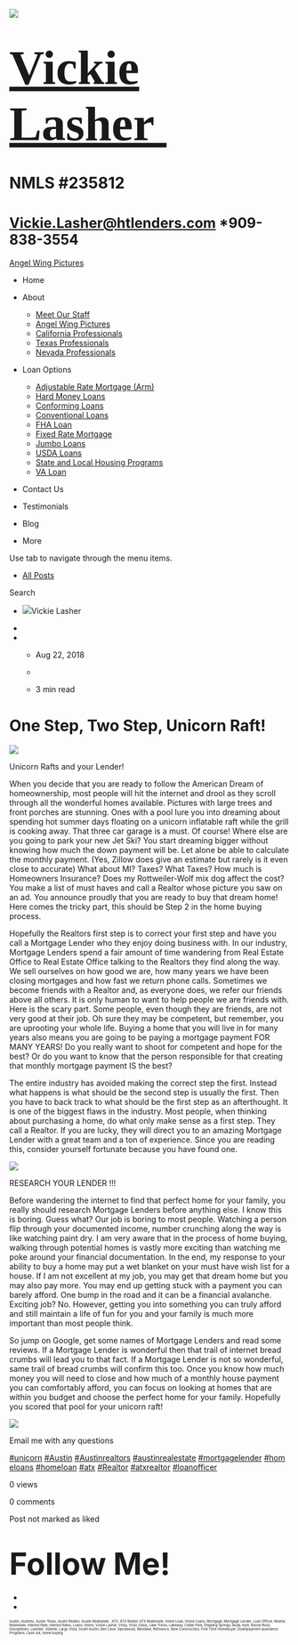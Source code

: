 

![](https://static.wixstatic.com/media/5afe60462baf41e79586f3fdaf78d664.jpg/v1/fill/w_480,h_291,al_c,q_80,usm_0.66_1.00_0.01,blur_2/5afe60462baf41e79586f3fdaf78d664.jpg)

# <span style="font-size:87px"><span style="font-family:libre baskerville,serif">[Vickie Lasher ](../index.html)</span></span>

# NMLS \#235812

# <span style="font-size:25px"><Vickie.Lasher@htlenders.com> \*909-838-3554</span>

<a href="../angel-wing-pictures.html" class="_1fbEI"><span class="_1Qjd7">Angel Wing Pictures</span></a>

-   <span id="DrpDwnMn00"><a href="../index.html" class="_11ip9"></a></span>
    Home

-   <span id="DrpDwnMn01"><a href="../about.html" class="_11ip9"></a></span>
    About

    -   [Meet Our Staff](../meet-our-staff.html)
    -   [Angel Wing Pictures](../angel-wing-pictures.html)
    -   [California Professionals](../recommended-profssionals.html)
    -   [Texas Professionals](../texas-recommended-professionals.html)
    -   [Nevada Professionals](../nevada-recommended-professionals.html)

-   <span id="DrpDwnMn02"><a href="../loan-options.html" class="_11ip9"></a></span>
    Loan Options

    -   [Adjustable Rate Mortgage (Arm)](../adjustable-rate-mortgage-arm.html)
    -   [Hard Money Loans](../hard-money-loans.html)
    -   [Conforming Loans](../conforming-loans.html)
    -   [Conventional Loans](../conventional-loans.html)
    -   [FHA Loan](../fha-loan.html)
    -   [Fixed Rate Mortgage](../fixed-rate-mortgage.html)
    -   [Jumbo Loans](../jumbo-loans.html)
    -   [USDA Loans](../rhs-loan-programs.html)
    -   [State and Local Housing Programs](../state-and-local-housing-programs.html)
    -   [VA Loan](../va-loan.html)

-   <span id="DrpDwnMn03"><a href="../contact.html" class="_11ip9"></a></span>
    Contact Us

-   <span id="DrpDwnMn04"><a href="../testimonials.html" class="_11ip9"></a></span>
    Testimonials

-   <span id="DrpDwnMn05"><a href="../blog.html" class="_11ip9"></a></span>
    Blog

-   More

Use tab to navigate through the menu items.

-   <a href="../blog.html" class="_2MzDA blog-navigation-container-color blog-navigation-container-font blog-navigation-link-hover-color">All Posts</a>

Search

-   <span class="_1NzhF avatar-image" i18n="[object Object]"><img src="https://gravatar.com/avatar/d5a4c4dfa58333c9beb6962dd38d245b?d=blank" class="_18Vq1 fluid-avatar-image" /></span><span class="iYG_V user-name _4AzY3" title="Vickie Lasher" data-hook="user-name">Vickie Lasher</span>

-

-   -   <span class="post-metadata__date time-ago" title="Aug 22, 2018" data-hook="time-ago">Aug 22, 2018</span>
    -

    -   <span class="post-metadata__readTime" i18n="[object Object]" title="3 min read" data-hook="time-to-read">3 min read</span>

# <span class="post-title__text blog-post-title-font blog-post-title-color"><span class="blog-post-title-font blog-post-title-color">One Step, Two Step, Unicorn Raft!</span></span>

<span class="_2PHJq public-DraftStyleDefault-ltr">  
</span>

<span class="_2PHJq public-DraftStyleDefault-ltr">  
</span>

<img src="https://static.wixstatic.com/media/b5d103_e2568829c52a4688abeb1797542f46fe~mv2.jpeg/v1/fit/w_720,h_960,al_c,q_20/file.jpeg" class="OzAYt _3ii3f" />

<span class="EilAw" dir="auto">Unicorn Rafts and your Lender!</span>

<span class="_2PHJq public-DraftStyleDefault-ltr">  
</span>

<span class="_2PHJq public-DraftStyleDefault-ltr">When you decide that you are ready to follow the American Dream of homeownership, most people will hit the internet and drool as they scroll through all the wonderful homes available. Pictures with large trees and front porches are stunning. Ones with a pool lure you into dreaming about spending hot summer days floating on a unicorn inflatable raft while the grill is cooking away. That three car garage is a must. Of course! Where else are you going to park your new Jet Ski? You start dreaming bigger without knowing how much the down payment will be. Let alone be able to calculate the monthly payment. (Yes, Zillow does give an estimate but rarely is it even close to accurate) What about MI? Taxes? What Taxes? How much is Homeowners Insurance? Does my Rottweiler-Wolf mix dog affect the cost? You make a list of must haves and call a Realtor whose picture you saw on an ad. You announce proudly that you are ready to buy that dream home! Here comes the tricky part, this should be Step 2 in the home buying process.</span>

<span class="_2PHJq public-DraftStyleDefault-ltr">Hopefully the Realtors first step is to correct your first step and have you call a Mortgage Lender who they enjoy doing business with. In our industry, Mortgage Lenders spend a fair amount of time wandering from Real Estate Office to Real Estate Office talking to the Realtors they find along the way. We sell ourselves on how good we are, how many years we have been closing mortgages and how fast we return phone calls. Sometimes we become friends with a Realtor and, as everyone does, we refer our friends above all others. It is only human to want to help people we are friends with. Here is the scary part. Some people, even though they are friends, are not very good at their job. Oh sure they may be competent, but remember, you are uprooting your whole life. Buying a home that you will live in for many years also means you are going to be paying a mortgage payment FOR MANY YEARS! Do you really want to shoot for competent and hope for the best? Or do you want to know that the person responsible for that creating that monthly mortgage payment IS the best? </span>

<span class="_2PHJq public-DraftStyleDefault-ltr">The entire industry has avoided making the correct step the first. Instead what happens is what should be the second step is usually the first. Then you have to back track to what should be the first step as an afterthought. It is one of the biggest flaws in the industry. Most people, when thinking about purchasing a home, do what only make sense as a first step. They call a Realtor. If you are lucky, they will direct you to an amazing Mortgage Lender with a great team and a ton of experience. Since you are reading this, consider yourself fortunate because you have found one.</span>

<span class="_2PHJq public-DraftStyleDefault-ltr">  
</span>

<img src="https://static.wixstatic.com/media/b5d103_c235aba2a9774a8abd7fcccdd0927239~mv2_d_4032_3024_s_4_2.jpeg/v1/fit/w_750,h_563,al_c,q_20/file.jpeg" class="OzAYt _3ii3f" />

<span class="EilAw" dir="auto">RESEARCH YOUR LENDER !!!</span>

<span class="_2PHJq public-DraftStyleDefault-ltr">  
</span>

<span class="_2PHJq public-DraftStyleDefault-ltr">Before wandering the internet to find that perfect home for your family, you really should research Mortgage Lenders before anything else. I know this is boring. Guess what? Our job is boring to most people. Watching a person flip through your documented income, number crunching along the way is like watching paint dry. I am very aware that in the process of home buying, walking through potential homes is vastly more exciting than watching me poke around your financial documentation. In the end, my response to your ability to buy a home may put a wet blanket on your must have wish list for a house. If I am not excellent at my job, you may get that dream home but you may also pay more. You may end up getting stuck with a payment you can barely afford. One bump in the road and it can be a financial avalanche. Exciting job? No. However, getting you into something you can truly afford and still maintain a life of fun for you and your family is much more important than most people think. </span>

<span class="_2PHJq public-DraftStyleDefault-ltr">So jump on Google, get some names of Mortgage Lenders and read some reviews. If a Mortgage Lender is wonderful then that trail of internet bread crumbs will lead you to that fact. If a Mortgage Lender is not so wonderful, same trail of bread crumbs will confirm this too. Once you know how much money you will need to close and how much of a monthly house payment you can comfortably afford, you can focus on looking at homes that are within you budget and choose the perfect home for your family. Hopefully you scored that pool for your unicorn raft!</span>

<span class="_2PHJq public-DraftStyleDefault-ltr">  
</span>

<img src="https://static.wixstatic.com/media/b5d103_869d0ab56cee430f9e1e43fb649e108f~mv2_d_1536_2048_s_2.jpeg/v1/fit/w_750,h_1000,al_c,q_20/file.jpeg" class="OzAYt _3ii3f" />

<span class="EilAw" dir="auto">Email me with any questions</span>

<span class="_2PHJq public-DraftStyleDefault-ltr">  
</span>

<span class="_2PHJq public-DraftStyleDefault-ltr">  
</span>

<span class="_2PHJq public-DraftStyleDefault-ltr"><a href="../blog/hashtags/unicorn.html" class="_1SmKK LMpsA"><span>#unicorn</span></a> <a href="../blog/hashtags/Austin.html" class="_1SmKK LMpsA"><span>#Austin</span></a> <a href="../blog/hashtags/Austinrealtors.html" class="_1SmKK LMpsA"><span>#Austinrealtors</span></a> <a href="../blog/hashtags/austinrealestate.html" class="_1SmKK LMpsA"><span>#austinrealestate</span></a> <a href="../blog/hashtags/mortgagelender.html" class="_1SmKK LMpsA"><span>#mortgagelender</span></a> <a href="../blog/hashtags/homeloans.html" class="_1SmKK LMpsA"><span>#homeloans</span></a> <a href="../blog/hashtags/homeloan.html" class="_1SmKK LMpsA"><span>#homeloan</span></a> <a href="../blog/hashtags/atx.html" class="_1SmKK LMpsA"><span>#atx</span></a> <a href="../blog/hashtags/Realtor.html" class="_1SmKK LMpsA"><span>#Realtor</span></a> <a href="../blog/hashtags/atxrealtor.html" class="_1SmKK LMpsA"><span>#atxrealtor</span></a> <a href="../blog/hashtags/loanofficer.html" class="_1SmKK LMpsA"><span>#loanofficer</span></a>  </span>

<span class="_2PHJq public-DraftStyleDefault-ltr">  
</span>

<span class="_38Zqt"></span>

<span class="_38Zqt"></span>

<span class="_38Zqt"></span>

<span class="_38Zqt"></span>

<span tabindex="0">0 views</span>

<span tabindex="0">0 comments</span>

<span class="_3KwtW" aria-live="off">Post not marked as liked</span><span class="_1l1q9" data-hook="like-button-with-count__like-count"></span>

<span class="_1jqCz blog-text-background-color"></span><span class="_1jqCz blog-text-background-color"></span><span class="_1jqCz blog-text-background-color"></span>

# <span style="font-size:55px;"><span style="font-weight:bold;">Follow Me!</span></span>

-   <span id="dataItem-jjeedrml1-comp-jjeedrlu"><a href="https://www.facebook.com/vickie.s.lasher" class="_26AQd"></a></span>
-   <span id="dataItem-jjeedrmm-comp-jjeedrlu"><a href="https://www.instagram.com/vickielasher/" class="_26AQd"></a></span>

<span class="color_12"><span style="font-size:6px">Austin, Austintx, Austin Texas, Austin Realtor, Austin Realestate,  ATX, ATX Realtor ATX Realestate, Home Loan, Home Loans, Mortgage, Mortgage Lender, Loan Officer, Realtor, Realestate, Interest Rate, Interest Rates, Loans, Home, Vickie Lasher, Vicky, Vicki, Oasis, Lake Travis, Lakeway, Cedar Park, Dripping Springs, Buda, Kyle, Round Rock, Georgetown, Leander, Volente, Largo Vista, South Austin, Bee Cave, Spicewood, Westlake, Refinance, New Construction, First Time Homebuyer, Downpayment assistance Programs, Cash out, home buying</span></span>


